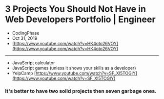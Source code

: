 # 3 Projects You Should Not Have in Web Developers Portfolio | Engineer
- CodingPhase
- Oct 31, 2019
- [https://www.youtube.com/watch?v=HK4oto26VOY](https://www.youtube.com/watch?v=HK4oto26VOY)
---
- JavaScript calculator
- JavaScript games (unless it shows your skills as a developer)
- YelpCamp [https://www.youtube.com/watch?v=SF_Xl5TOGlY](https://www.youtube.com/watch?v=SF_Xl5TOGlY)

### It's better to have two solid projects then seven garbage ones.
